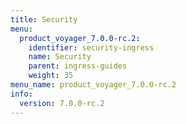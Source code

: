 ```yaml
---
title: Security
menu:
  product_voyager_7.0.0-rc.2:
    identifier: security-ingress
    name: Security
    parent: ingress-guides
    weight: 35
menu_name: product_voyager_7.0.0-rc.2
info:
  version: 7.0.0-rc.2
---
```


